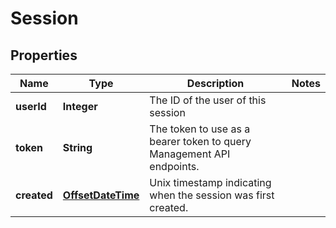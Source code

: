 

# Session

## Properties

Name | Type | Description | Notes
------------ | ------------- | ------------- | -------------
**userId** | **Integer** | The ID of the user of this session | 
**token** | **String** | The token to use as a bearer token to query Management API endpoints. | 
**created** | [**OffsetDateTime**](OffsetDateTime.md) | Unix timestamp indicating when the session was first created. | 



